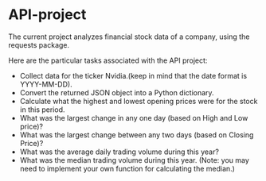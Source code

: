 # API-project
The current project analyzes financial stock data of a company, using the requests package.

Here are the particular tasks associated with the API project:
- Collect data for the ticker Nvidia.(keep in mind that the date format is YYYY-MM-DD).
- Convert the returned JSON object into a Python dictionary.
- Calculate what the highest and lowest opening prices were for the stock in this period.
- What was the largest change in any one day (based on High and Low price)?
- What was the largest change between any two days (based on Closing Price)?
- What was the average daily trading volume during this year?
- What was the median trading volume during this year. (Note: you may need to implement your own function for calculating the median.)
